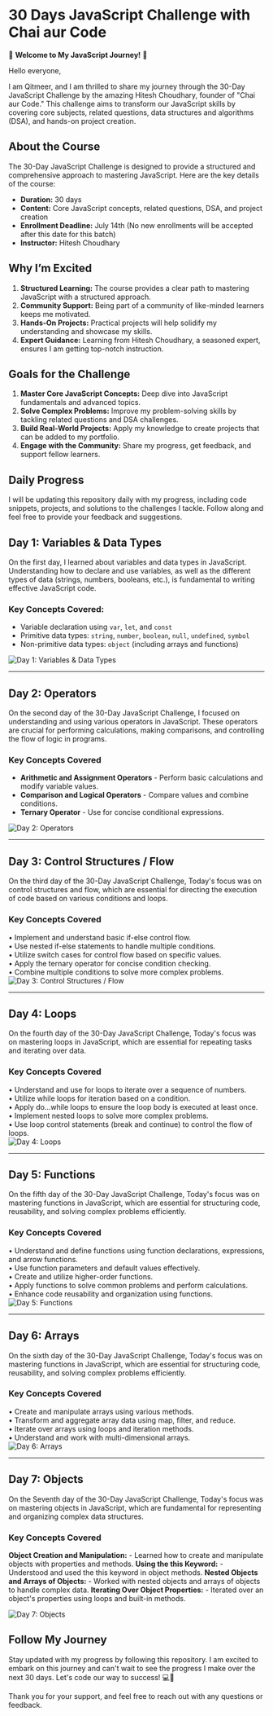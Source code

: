 # 30 Days JavaScript Challenge with Chai aur Code

🚀 **Welcome to My JavaScript Journey!** 🚀

Hello everyone,

I am Qitmeer, and I am thrilled to share my journey through the 30-Day JavaScript Challenge by the amazing Hitesh Choudhary, founder of "Chai aur Code." This challenge aims to transform our JavaScript skills by covering core subjects, related questions, data structures and algorithms (DSA), and hands-on project creation.

## About the Course

The 30-Day JavaScript Challenge is designed to provide a structured and comprehensive approach to mastering JavaScript. Here are the key details of the course:

- **Duration:** 30 days
- **Content:** Core JavaScript concepts, related questions, DSA, and project creation
- **Enrollment Deadline:** July 14th (No new enrollments will be accepted after this date for this batch)
- **Instructor:** Hitesh Choudhary

## Why I’m Excited

1. **Structured Learning:** The course provides a clear path to mastering JavaScript with a structured approach.
2. **Community Support:** Being part of a community of like-minded learners keeps me motivated.
3. **Hands-On Projects:** Practical projects will help solidify my understanding and showcase my skills.
4. **Expert Guidance:** Learning from Hitesh Choudhary, a seasoned expert, ensures I am getting top-notch instruction.

## Goals for the Challenge

1. **Master Core JavaScript Concepts:** Deep dive into JavaScript fundamentals and advanced topics.
2. **Solve Complex Problems:** Improve my problem-solving skills by tackling related questions and DSA challenges.
3. **Build Real-World Projects:** Apply my knowledge to create projects that can be added to my portfolio.
4. **Engage with the Community:** Share my progress, get feedback, and support fellow learners.

## Daily Progress

I will be updating this repository daily with my progress, including code snippets, projects, and solutions to the challenges I tackle. Follow along and feel free to provide your feedback and suggestions.

## Day 1: Variables & Data Types

On the first day, I learned about variables and data types in JavaScript. Understanding how to declare and use variables, as well as the different types of data (strings, numbers, booleans, etc.), is fundamental to writing effective JavaScript code.

### Key Concepts Covered:

- Variable declaration using `var`, `let`, and `const`
- Primitive data types: `string`, `number`, `boolean`, `null`, `undefined`, `symbol`
- Non-primitive data types: `object` (including arrays and functions)

![Day 1: Variables & Data Types](./Images/Day%201.PNG)

---

## Day 2: Operators

On the second day of the 30-Day JavaScript Challenge, I focused on understanding and using various operators in JavaScript. These operators are crucial for performing calculations, making comparisons, and controlling the flow of logic in programs.

### Key Concepts Covered

- **Arithmetic and Assignment Operators** - Perform basic calculations and modify variable values.
- **Comparison and Logical Operators** - Compare values and combine conditions.
- **Ternary Operator** - Use for concise conditional expressions.

![Day 2: Operators](./Images/Day%202.PNG)

---

## Day 3: Control Structures / Flow

On the third day of the 30-Day JavaScript Challenge, Today's focus was on control structures and flow, which are essential for directing the execution of code based on various conditions and loops.

### Key Concepts Covered

• Implement and understand basic if-else control flow.
<br>
• Use nested if-else statements to handle multiple conditions.
<br>
• Utilize switch cases for control flow based on specific values.
<br>
• Apply the ternary operator for concise condition checking.
<br>
• Combine multiple conditions to solve more complex problems.
<br>
![Day 3: Control Structures / Flow](./Images/Day%203.PNG)

---

## Day 4: Loops

On the fourth day of the 30-Day JavaScript Challenge, Today's focus was on mastering loops in JavaScript, which are essential for repeating tasks and iterating over data.

### Key Concepts Covered

• Understand and use for loops to iterate over a sequence of numbers.
<br>
• Utilize while loops for iteration based on a condition.
<br>
• Apply do...while loops to ensure the loop body is executed at least once.
<br>
• Implement nested loops to solve more complex problems.
<br>
• Use loop control statements (break and continue) to control the flow of loops.
<br>
![Day 4: Loops](./Images/Day%204.PNG)

---

## Day 5: Functions

On the fifth day of the 30-Day JavaScript Challenge, Today's focus was on mastering functions in JavaScript, which are essential for structuring code, reusability, and solving complex problems efficiently.

### Key Concepts Covered

• Understand and define functions using function declarations, expressions, and arrow functions.
<br>
• Use function parameters and default values effectively.
<br>
• Create and utilize higher-order functions.
<br>
• Apply functions to solve common problems and perform calculations.
<br>
• Enhance code reusability and organization using functions.
<br>
![Day 5: Functions](./Images/Day%205.PNG)

---

## Day 6: Arrays

On the sixth day of the 30-Day JavaScript Challenge, Today's focus was on mastering functions in JavaScript, which are essential for structuring code, reusability, and solving complex problems efficiently.

### Key Concepts Covered

• Create and manipulate arrays using various methods.
<br>
• Transform and aggregate array data using map, filter, and reduce.
<br>
• Iterate over arrays using loops and iteration methods.
<br>
• Understand and work with multi-dimensional arrays.
<br>
![Day 6: Arrays](./Images/Day%206.PNG)

---

## Day 7: Objects

On the Seventh day of the 30-Day JavaScript Challenge, Today's focus was on mastering objects in JavaScript, which are fundamental for representing and organizing complex data structures.

### Key Concepts Covered

**Object Creation and Manipulation:** - Learned how to create and manipulate objects with properties and methods.
**Using the this Keyword:** - Understood and used the this keyword in object methods.
**Nested Objects and Arrays of Objects:** - Worked with nested objects and arrays of objects to handle complex data.
**Iterating Over Object Properties:** - Iterated over an object's properties using loops and built-in methods.

![Day 7: Objects](./Images/Day%207.PNG)

## Follow My Journey

Stay updated with my progress by following this repository. I am excited to embark on this journey and can't wait to see the progress I make over the next 30 days. Let's code our way to success! 💻🚀

Thank you for your support, and feel free to reach out with any questions or feedback.
